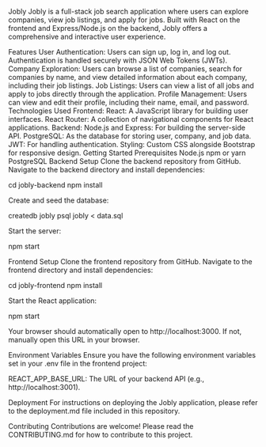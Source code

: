 Jobly
Jobly is a full-stack job search application where users can explore companies, view job listings, and apply for jobs. Built with React on the frontend and Express/Node.js on the backend, Jobly offers a comprehensive and interactive user experience.

Features
User Authentication: Users can sign up, log in, and log out. Authentication is handled securely with JSON Web Tokens (JWTs).
Company Exploration: Users can browse a list of companies, search for companies by name, and view detailed information about each company, including their job listings.
Job Listings: Users can view a list of all jobs and apply to jobs directly through the application.
Profile Management: Users can view and edit their profile, including their name, email, and password.
Technologies Used
Frontend:
React: A JavaScript library for building user interfaces.
React Router: A collection of navigational components for React applications.
Backend:
Node.js and Express: For building the server-side API.
PostgreSQL: As the database for storing user, company, and job data.
JWT: For handling authentication.
Styling: Custom CSS alongside Bootstrap for responsive design.
Getting Started
Prerequisites
Node.js
npm or yarn
PostgreSQL
Backend Setup
Clone the backend repository from GitHub.
Navigate to the backend directory and install dependencies:


cd jobly-backend
npm install

Create and seed the database:


createdb jobly
psql jobly < data.sql

Start the server:


npm start

Frontend Setup
Clone the frontend repository from GitHub.
Navigate to the frontend directory and install dependencies:


cd jobly-frontend
npm install

Start the React application:


npm start

Your browser should automatically open to http://localhost:3000. If not, manually open this URL in your browser.

Environment Variables
Ensure you have the following environment variables set in your .env file in the frontend project:

REACT_APP_BASE_URL: The URL of your backend API (e.g., http://localhost:3001).

Deployment
For instructions on deploying the Jobly application, please refer to the deployment.md file included in this repository.

Contributing
Contributions are welcome! Please read the CONTRIBUTING.md for how to contribute to this project.

